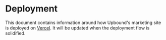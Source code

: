# Deployment

This document contains information around how Upbound's marketing site is
deployed on [Vercel](https://vercel.com/). It will be updated when the
deployment flow is solidified.
